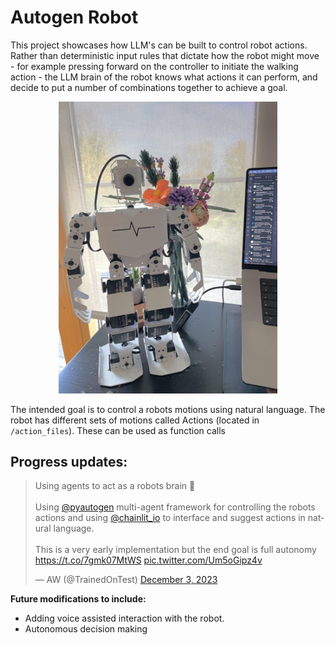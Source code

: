 # Autogen Robot

This project showcases how LLM's can be built to control robot actions. Rather than deterministic input rules that dictate how the robot might move - for example pressing forward on the controller to initiate the walking action - the LLM brain of the robot knows what actions it can perform, and decide to put a number of combinations together to achieve a goal.

<center>

<img src="../../resources/img/robot.jpg" width=350/></img>

</center>

The intended goal is to control a robots motions using natural language.
The robot has different sets of motions called Actions (located in `/action_files`).
These can be used as function calls

## Progress updates:

<blockquote class="twitter-tweet" data-media-max-width="560"><p lang="en" dir="ltr">Using agents to act as a robots brain 🧠 <br><br>Using <a href="https://twitter.com/pyautogen?ref_src=twsrc%5Etfw">@pyautogen</a> multi-agent framework for controlling the robots actions and using <a href="https://twitter.com/chainlit_io?ref_src=twsrc%5Etfw">@chainlit_io</a> to interface and suggest actions in natural language.<br><br>This is a very early implementation but the end goal is full autonomy <a href="https://t.co/7gmk07MtWS">https://t.co/7gmk07MtWS</a> <a href="https://t.co/Um5oGipz4v">pic.twitter.com/Um5oGipz4v</a></p>&mdash; AW (@TrainedOnTest) <a href="https://twitter.com/TrainedOnTest/status/1731411008827064481?ref_src=twsrc%5Etfw">December 3, 2023</a></blockquote> <script async src="https://platform.twitter.com/widgets.js" charset="utf-8"></script>



**Future modifications to include:**
- Adding voice assisted interaction with the robot.
- Autonomous decision making